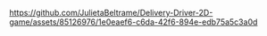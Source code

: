 
https://github.com/JulietaBeltrame/Delivery-Driver-2D-game/assets/85126976/1e0eaef6-c6da-42f6-894e-edb75a5c3a0d


